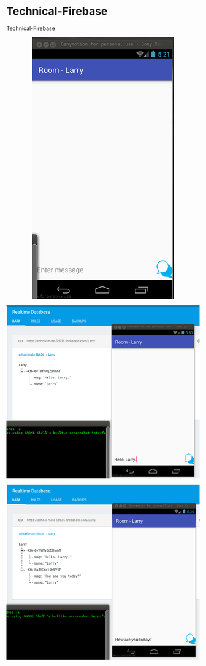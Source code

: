# Technical-Firebase
Technical-Firebase
<p align="center">
	<img src="https://github.com/danisluis6/Technical-Firebase/blob/level2/1.png" alt="Instruction about Firebase"/>
</p>

<p align="center">
	<img src="https://github.com/danisluis6/Technical-Firebase/blob/level2/2.png" alt="Instruction about Firebase"/>
</p>

<p align="center">
	<img src="https://github.com/danisluis6/Technical-Firebase/blob/level2/3.png" alt="Instruction about Firebase"/>
</p>

